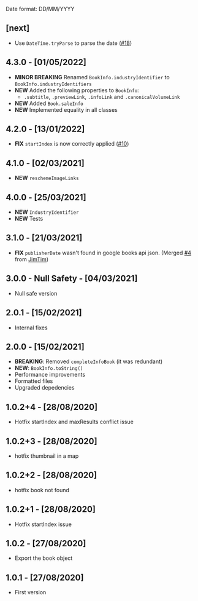 Date format: DD/MM/YYYY

## [next]

- Use `DateTime.tryParse` to parse the date ([#18](https://github.com/bdlukaa/books_finder/issues/18))

## 4.3.0 - [01/05/2022]

- **MINOR BREAKING** Renamed `BookInfo.industryIdentifier` to `BookInfo.industryIdentifiers`
- **NEW** Added the following properties to `BookInfo`:
  - `.subtitle`, `.previewLink`, `.infoLink` and `.canonicalVolumeLink`
- **NEW** Added `Book.saleInfo`
- **NEW** Implemented equality in all classes

## 4.2.0 - [13/01/2022]

- **FIX** `startIndex` is now correctly applied ([#10](https://github.com/bdlukaa/books_finder/pull/10))

## 4.1.0 - [02/03/2021]

- **NEW** `reschemeImageLinks`

## 4.0.0 - [25/03/2021]

- **NEW** `IndustryIdentifier`
- **NEW** Tests

## 3.1.0 - [21/03/2021]

- **FIX** `publisherDate` wasn't found in google books api json. (Merged [#4](https://github.com/bdlukaa/books_finder/pull/4) from [JimTim](https://github.com/JimTim))

## 3.0.0 - Null Safety - [04/03/2021]

- Null safe version

## 2.0.1 - [15/02/2021]

- Internal fixes

## 2.0.0 - [15/02/2021]

- **BREAKING**: Removed `completeInfoBook` (it was redundant)
- **NEW**: `BookInfo.toString()`
- Performance improvements
- Formatted files
- Upgraded depedencies

## 1.0.2+4 - [28/08/2020]

- Hotfix startIndex and maxResults conflict issue

## 1.0.2+3 - [28/08/2020]

- hotfix thumbnail in a map

## 1.0.2+2 - [28/08/2020]

- hotfix book not found

## 1.0.2+1 - [28/08/2020]

- Hotfix startIndex issue

## 1.0.2 - [27/08/2020]

- Export the book object

## 1.0.1 - [27/08/2020]

- First version
